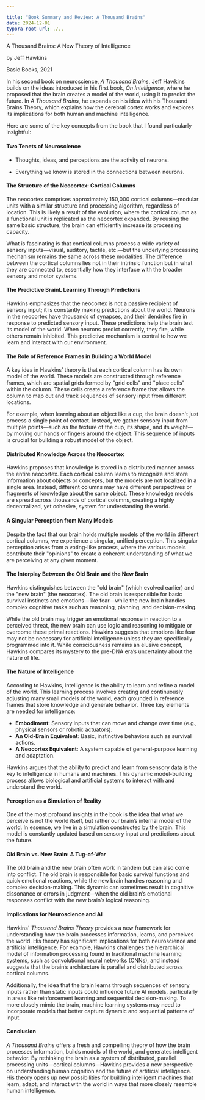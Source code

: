 ```yaml
---

title: "Book Summary and Review: A Thousand Brains"
date: 2024-12-01
typora-root-url: ./..
---
```




A Thousand Brains: A New Theory of Intelligence

by Jeff Hawkins

Basic Books, 2021



In his second book on neuroscience, *A Thousand Brains*, Jeff Hawkins builds on the ideas introduced in his first book, *On Intelligence*, where he proposed that the brain creates a model of the world, using it to predict the future. In *A Thousand Brains*, he expands on his idea with his Thousand Brains Theory, which explains how the cerebral cortex works and explores its implications for both human and machine intelligence. 

Here are some of the key concepts from the book that I found particularly insightful:



#### Two Tenets of Neuroscience

- Thoughts, ideas, and perceptions are the activity of neurons. 

- Everything we know is stored in the connections between neurons.

  

#### The Structure of the Neocortex: Cortical Columns

The neocortex comprises approximately 150,000 cortical columns—modular units with a similar structure and processing algorithm, regardless of location. This is likely a result of the evolution, where the cortical column as a functional unit is replicated as the neocortex expanded. By reusing the same basic structure, the brain can efficiently increase its processing capacity.

What is fascinating is that cortical columns process a wide variety of sensory inputs—visual, auditory, tactile, etc.—but the underlying processing mechanism remains the same across these modalities. The difference between the cortical columns lies not in their intrinsic function but in what they are connected to, essentially how they interface with the broader sensory and motor systems.



#### The Predictive BrainL Learning Through Predictions

Hawkins emphasizes that the neocortex is not a passive recipient of sensory input; it is constantly making predictions about the world. Neurons in the neocortex have thousands of synapses, and their dendrites fire in response to predicted sensory input. These predictions help the brain test its model of the world. When neurons predict correctly, they fire, while others remain inhibited. This predictive mechanism is central to how we learn and interact with our environment.



#### The Role of Reference Frames in Building a World Model

A key idea in Hawkins’ theory is that each cortical column has its own model of the world. These models are constructed through reference frames, which are spatial grids formed by "grid cells" and "place cells" within the column. These cells create a reference frame that allows the column to map out and track sequences of sensory input from different locations.

For example, when learning about an object like a cup, the brain doesn't just process a single point of contact. Instead, we gather sensory input from multiple points—such as the texture of the cup, its shape, and its weight—by moving our hands or fingers around the object. This sequence of inputs is crucial for building a robust model of the object.



#### Distributed Knowledge Across the Neocortex

Hawkins proposes that knowledge is stored in a distributed manner across the entire neocortex. Each cortical column learns to recognize and store information about objects or concepts, but the models are not localized in a single area. Instead, different columns may have different perspectives or fragments of knowledge about the same object. These knowledge models are spread across thousands of cortical columns, creating a highly decentralized, yet cohesive, system for understanding the world.



#### A Singular Perception from Many Models

Despite the fact that our brain holds multiple models of the world in different cortical columns, we experience a singular, unified perception. This singular perception arises from a voting-like process, where the various models contribute their "opinions" to create a coherent understanding of what we are perceiving at any given moment.



#### The Interplay Between the Old Brain and the New Brain

Hawkins distinguishes between the "old brain" (which evolved earlier) and the "new brain" (the neocortex). The old brain is responsible for basic survival instincts and emotions—like fear—while the new brain handles complex cognitive tasks such as reasoning, planning, and decision-making.

While the old brain may trigger an emotional response in reaction to a perceived threat, the new brain can use logic and reasoning to mitigate or overcome these primal reactions. Hawkins suggests that emotions like fear may not be necessary for artificial intelligence unless they are specifically programmed into it. While consciousness remains an elusive concept, Hawkins compares its mystery to the pre-DNA era’s uncertainty about the nature of life.



#### The Nature of Intelligence

According to Hawkins, intelligence is the ability to learn and refine a model of the world. This learning process involves creating and continuously adjusting many small models of the world, each grounded in reference frames that store knowledge and generate behavior. Three key elements are needed for intelligence:

- **Embodiment**: Sensory inputs that can move and change over time (e.g., physical sensors or robotic actuators).
- **An Old-Brain Equivalent**: Basic, instinctive behaviors such as survival actions.
- **A Neocortex Equivalent**: A system capable of general-purpose learning and adaptation.

Hawkins argues that the ability to predict and learn from sensory data is the key to intelligence in humans and machines. This dynamic model-building process allows biological and artificial systems to interact with and understand the world.



#### Perception as a Simulation of Reality

One of the most profound insights in the book is the idea that what we perceive is not the world itself, but rather our brain’s internal model of the world. In essence, we live in a simulation constructed by the brain. This model is constantly updated based on sensory input and predictions about the future.



#### Old Brain vs. New Brain: A Tug-of-War

The old brain and the new brain often work in tandem but can also come into conflict. The old brain is responsible for basic survival functions and quick emotional reactions, while the new brain handles reasoning and complex decision-making. This dynamic can sometimes result in cognitive dissonance or errors in judgment—when the old brain’s emotional responses conflict with the new brain’s logical reasoning.



#### Implications for Neuroscience and AI

Hawkins' *Thousand Brains Theory* provides a new framework for understanding how the brain processes information, learns, and perceives the world. His theory has significant implications for both neuroscience and artificial intelligence. For example, Hawkins challenges the hierarchical model of information processing found in traditional machine learning systems, such as convolutional neural networks (CNNs), and instead suggests that the brain’s architecture is parallel and distributed across cortical columns.

Additionally, the idea that the brain learns through sequences of sensory inputs rather than static inputs could influence future AI models, particularly in areas like reinforcement learning and sequential decision-making. To more closely mimic the brain, machine learning systems may need to incorporate models that better capture dynamic and sequential patterns of input.



#### Conclusion

*A Thousand Brains* offers a fresh and compelling theory of how the brain processes information, builds models of the world, and generates intelligent behavior. By rethinking the brain as a system of distributed, parallel processing units—cortical columns—Hawkins provides a new perspective on understanding human cognition and the future of artificial intelligence. His theory opens up new possibilities for building intelligent machines that learn, adapt, and interact with the world in ways that more closely resemble human intelligence.



